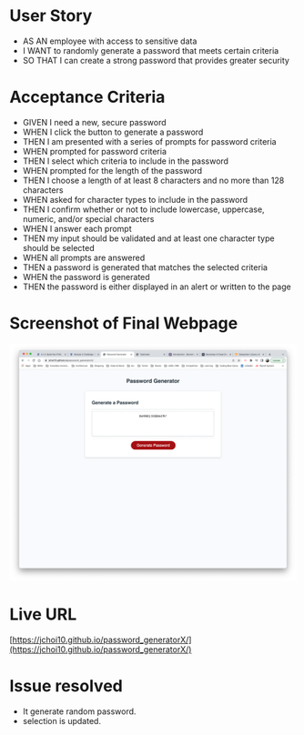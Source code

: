 # User Story
- AS AN employee with access to sensitive data
- I WANT to randomly generate a password that meets certain criteria
- SO THAT I can create a strong password that provides greater security

# Acceptance Criteria
- GIVEN I need a new, secure password
- WHEN I click the button to generate a password
- THEN I am presented with a series of prompts for password criteria
- WHEN prompted for password criteria
- THEN I select which criteria to include in the password
- WHEN prompted for the length of the password
- THEN I choose a length of at least 8 characters and no more than 128 characters
- WHEN asked for character types to include in the password
- THEN I confirm whether or not to include lowercase, uppercase, numeric, and/or special characters
- WHEN I answer each prompt
- THEN my input should be validated and at least one character type should be selected
- WHEN all prompts are answered
- THEN a password is generated that matches the selected criteria
- WHEN the password is generated
- THEN the password is either displayed in an alert or written to the page

# Screenshot of Final Webpage

![screenshot](./assets/Image/Password_Generator_Screenshot_sub_rev1.png)

# Live URL

[https://jchoi10.github.io/password_generatorX/](https://jchoi10.github.io/password_generatorX/)

# Issue resolved

- It generate random password.
- selection is updated.
